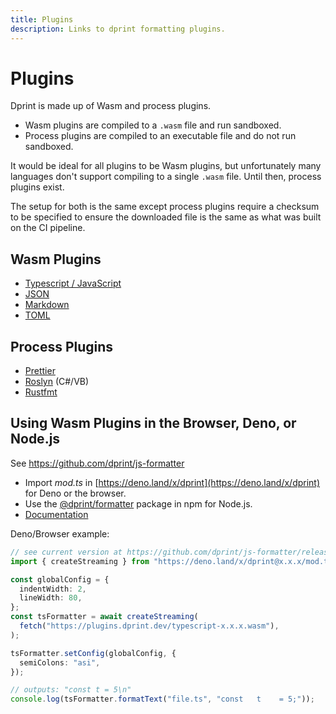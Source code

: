 ```yaml
---
title: Plugins
description: Links to dprint formatting plugins.
---
```


# Plugins

Dprint is made up of Wasm and process plugins.

- Wasm plugins are compiled to a `.wasm` file and run sandboxed.
- Process plugins are compiled to an executable file and do not run sandboxed.

It would be ideal for all plugins to be Wasm plugins, but unfortunately many languages don't support compiling to a single `.wasm` file. Until then, process plugins exist.

The setup for both is the same except process plugins require a checksum to be specified to ensure the downloaded file is the same as what was built on the CI pipeline.

## Wasm Plugins

- [Typescript / JavaScript](/plugins/typescript)
- [JSON](/plugins/json)
- [Markdown](/plugins/markdown)
- [TOML](/plugins/toml)

## Process Plugins

- [Prettier](/plugins/prettier)
- [Roslyn](/plugins/roslyn) (C#/VB)
- [Rustfmt](/plugins/rustfmt)

## Using Wasm Plugins in the Browser, Deno, or Node.js

See https://github.com/dprint/js-formatter

- Import _mod.ts_ in [https://deno.land/x/dprint](https://deno.land/x/dprint) for Deno or the browser.
- Use the [@dprint/formatter](https://www.npmjs.com/package/@dprint/formatter) package in npm for Node.js.
- [Documentation](https://doc.deno.land/https/deno.land/x/dprint/mod.ts)

Deno/Browser example:

```ts
// see current version at https://github.com/dprint/js-formatter/releases
import { createStreaming } from "https://deno.land/x/dprint@x.x.x/mod.ts";

const globalConfig = {
  indentWidth: 2,
  lineWidth: 80,
};
const tsFormatter = await createStreaming(
  fetch("https://plugins.dprint.dev/typescript-x.x.x.wasm"),
);

tsFormatter.setConfig(globalConfig, {
  semiColons: "asi",
});

// outputs: "const t = 5\n"
console.log(tsFormatter.formatText("file.ts", "const   t    = 5;"));
```

